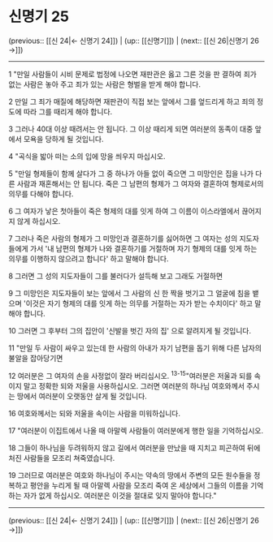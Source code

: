 # 신명기 25

(previous:: [[신 24|← 신명기 24]]) | (up:: [[신명기]]) | (next:: [[신 26|신명기 26 →]])

***




1 
"만일 사람들이 시비 문제로 법정에 나오면 재판관은 옳고 그른 것을 판 결하여 죄가 없는 사람은 놓아 주고 죄가 있는 사람은 형벌을 받게 해야 합니다. 



2 
만일 그 죄가 매질에 해당하면 재판관이 직접 보는 앞에서 그를 엎드리게 하고 죄의 정도에 따라 그를 때리게 해야 합니다. 



3 
그러나 40대 이상 때려서는 안 됩니다. 그 이상 때리게 되면 여러분의 동족이 대중 앞에서 모욕을 당하게 될 것입니다. 



4 
"곡식을 밟아 떠는 소의 입에 망을 씌우지 마십시오. 



5 
"만일 형제들이 함께 살다가 그 중 하나가 아들 없이 죽으면 그 미망인은 집을 나가 다른 사람과 재혼해서는 안 됩니다. 죽은 그 남편의 형제가 그 여자와 결혼하여 형제로서의 의무를 다해야 합니다. 



6 
그 여자가 낳은 첫아들이 죽은 형제의 대를 잇게 하여 그 이름이 이스라엘에서 끊어지지 않게 하십시오. 



7 
그러나 죽은 사람의 형제가 그 미망인과 결혼하기를 싫어하면 그 여자는 성의 지도자들에게 가서 '내 남편의 형제가 나와 결혼하기를 거절하며 자기 형제의 대를 잇게 하는 의무를 이행하지 않으려고 합니다' 하고 말해야 합니다. 



8 
그러면 그 성의 지도자들이 그를 불러다가 설득해 보고 그래도 거절하면 



9 
그 미망인은 지도자들이 보는 앞에서 그 사람의 신 한 짝을 벗기고 그 얼굴에 침을 뱉으며 '이것은 자기 형제의 대를 잇게 하는 의무를 거절하는 자가 받는 수치이다' 하고 말해야 합니다. 



10 
그러면 그 후부터 그의 집안이 '신발을 벗긴 자의 집' 으로 알려지게 될 것입니다. 



11 
"만일 두 사람이 싸우고 있는데 한 사람의 아내가 자기 남편을 돕기 위해 다른 남자의 불알을 잡아당기면 



12 
여러분은 그 여자의 손을 사정없이 잘라 버리십시오. <sup class="versenum">13-15</sup>"여러분은 저울과 되를 속이지 말고 정확한 되와 저울을 사용하십시오. 그러면 여러분의 하나님 여호와께서 주시는 땅에서 여러분이 오랫동안 살게 될 것입니다. 



16 
여호와께서는 되와 저울을 속이는 사람을 미워하십니다. 



17 
"여러분이 이집트에서 나올 때 아말렉 사람들이 여러분에게 행한 일을 기억하십시오. 



18 
그들이 하나님을 두려워하지 않고 길에서 여러분을 만났을 때 지치고 피곤하여 뒤에 처진 사람들을 모조리 쳐죽였습니다. 



19 
그러므로 여러분은 여호와 하나님이 주시는 약속의 땅에서 주변의 모든 원수들을 정복하고 평안을 누리게 될 때 아말렉 사람을 모조리 죽여 온 세상에서 그들의 이름을 기억하는 자가 없게 하십시오. 여러분은 이것을 절대로 잊지 말아야 합니다."

***

(previous:: [[신 24|← 신명기 24]]) | (up:: [[신명기]]) | (next:: [[신 26|신명기 26 →]])
